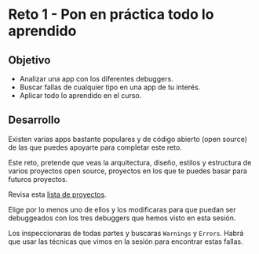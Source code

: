 # Reto 1 - Pon en práctica todo lo aprendido

## Objetivo

- Analizar una app con los diferentes debuggers.
- Buscar fallas de cualquier tipo en una app de tu interés.
- Aplicar todo lo aprendido en el curso.

## Desarrollo

Existen varias apps bastante populares y de código abierto (open source) de las que puedes apoyarte para completar este reto.

Este reto, pretende que veas la arquitectura, diseño, estilos y estructura de varios proyectos open source, proyectos en los que te puedes basar para futuros proyectos.

Revisa esta [lista de proyectos](https://github.com/ReactNativeNews/React-Native-Apps).

Elige por lo menos uno de ellos y los modificaras para que puedan ser debuggeados con los tres debuggers que hemos visto en esta sesión.

Los inspeccionaras de todas partes y buscaras `Warnings` y `Errors`. Habrá que usar las técnicas que vimos en la sesión para encontrar estas fallas.

